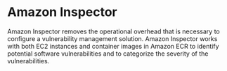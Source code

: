 # Amazon Inspector

Amazon Inspector removes the operational overhead that is necessary to configure a vulnerability management solution. Amazon Inspector works with both EC2 instances and container images in Amazon ECR to identify potential software vulnerabilities and to categorize the severity of the vulnerabilities.
